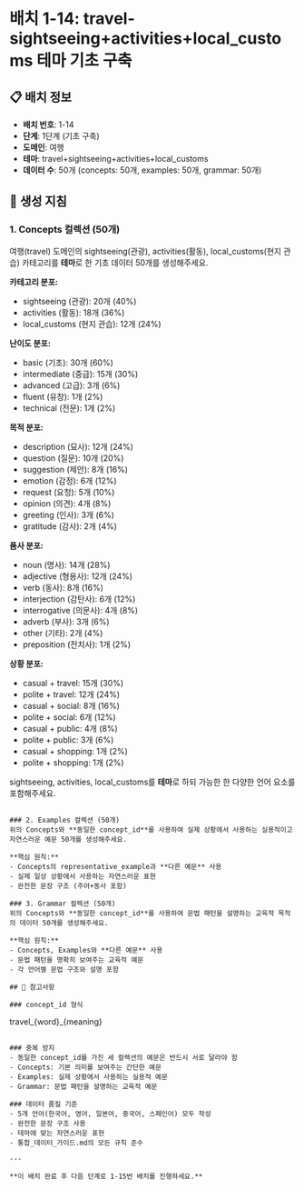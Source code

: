 # 배치 1-14: travel-sightseeing+activities+local_customs 테마 기초 구축

## 📋 배치 정보
- **배치 번호**: 1-14
- **단계**: 1단계 (기초 구축)
- **도메인**: 여행
- **테마**: travel+sightseeing+activities+local_customs
- **데이터 수**: 50개 (concepts: 50개, examples: 50개, grammar: 50개)

## 🎯 생성 지침

### 1. Concepts 컬렉션 (50개)
여행(travel) 도메인의 sightseeing(관광), activities(활동), local_customs(현지 관습) 카테고리를 **테마**로 한 기초 데이터 50개를 생성해주세요.

**카테고리 분포:**
- sightseeing (관광): 20개 (40%)
- activities (활동): 18개 (36%)
- local_customs (현지 관습): 12개 (24%)

**난이도 분포:**
- basic (기초): 30개 (60%)
- intermediate (중급): 15개 (30%)
- advanced (고급): 3개 (6%)
- fluent (유창): 1개 (2%)
- technical (전문): 1개 (2%)

**목적 분포:**
- description (묘사): 12개 (24%)
- question (질문): 10개 (20%)
- suggestion (제안): 8개 (16%)
- emotion (감정): 6개 (12%)
- request (요청): 5개 (10%)
- opinion (의견): 4개 (8%)
- greeting (인사): 3개 (6%)
- gratitude (감사): 2개 (4%)

**품사 분포:**
- noun (명사): 14개 (28%)
- adjective (형용사): 12개 (24%)
- verb (동사): 8개 (16%)
- interjection (감탄사): 6개 (12%)
- interrogative (의문사): 4개 (8%)
- adverb (부사): 3개 (6%)
- other (기타): 2개 (4%)
- preposition (전치사): 1개 (2%)

**상황 분포:**
- casual + travel: 15개 (30%)
- polite + travel: 12개 (24%)
- casual + social: 8개 (16%)
- polite + social: 6개 (12%)
- casual + public: 4개 (8%)
- polite + public: 3개 (6%)
- casual + shopping: 1개 (2%)
- polite + shopping: 1개 (2%)

sightseeing, activities, local_customs를 **테마**로 하되 가능한 한 다양한 언어 요소를 포함해주세요.

```

### 2. Examples 컬렉션 (50개)
위의 Concepts와 **동일한 concept_id**를 사용하여 실제 상황에서 사용하는 실용적이고 자연스러운 예문 50개를 생성해주세요.

**핵심 원칙:**
- Concepts의 representative_example과 **다른 예문** 사용
- 실제 일상 상황에서 사용하는 자연스러운 표현
- 완전한 문장 구조 (주어+동사 포함)

### 3. Grammar 컬렉션 (50개)
위의 Concepts와 **동일한 concept_id**를 사용하여 문법 패턴을 설명하는 교육적 목적의 데이터 50개를 생성해주세요.

**핵심 원칙:**
- Concepts, Examples와 **다른 예문** 사용
- 문법 패턴을 명확히 보여주는 교육적 예문
- 각 언어별 문법 구조와 설명 포함

## 📝 참고사항

### concept_id 형식
```
travel_{word}_{meaning}
```

### 중복 방지
- 동일한 concept_id를 가진 세 컬렉션의 예문은 반드시 서로 달라야 함
- Concepts: 기본 의미를 보여주는 간단한 예문
- Examples: 실제 상황에서 사용하는 실용적 예문  
- Grammar: 문법 패턴을 설명하는 교육적 예문

### 데이터 품질 기준
- 5개 언어(한국어, 영어, 일본어, 중국어, 스페인어) 모두 작성
- 완전한 문장 구조 사용
- 테마에 맞는 자연스러운 표현
- 통합_데이터_가이드.md의 모든 규칙 준수

---

**이 배치 완료 후 다음 단계로 1-15번 배치를 진행하세요.**